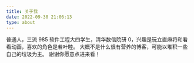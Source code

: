 ```yaml
---
title: 关于我
date: 2022-09-30 21:06:13
type: about
---
```

普通人，三流 985 软件工程大四学生，清华数信院研 0，兴趣是玩立直麻将和看看动画，喜欢的角色是若叶睦。
大概不是什么很有营养的博客，可能以堆积一些自己的垃圾为主。
谢谢你愿意点进来看！